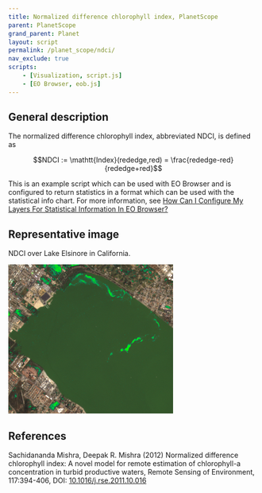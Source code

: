 ```yaml
---
title: Normalized difference chlorophyll index, PlanetScope
parent: PlanetScope
grand_parent: Planet
layout: script
permalink: /planet_scope/ndci/
nav_exclude: true
scripts:
    - [Visualization, script.js]
    - [EO Browser, eob.js]
---
```


## General description

The normalized difference chlorophyll index, abbreviated NDCI, is defined as   

$$NDCI := \mathtt{Index}(rededge,red) = \frac{rededge-red}{rededge+red}$$  

This is an example script which can be used with EO Browser and is configured to return statistics in a format which can be used with the statistical info chart.  For more information, see <a href = "https://www.sentinel-hub.com/faq/how-configure-your-layers-statistical-info-eo-browser/"> How Can I Configure My Layers For Statistical Information In EO Browser?</a>

## Representative image

NDCI over Lake Elsinore in California.

<img src="fig/fig1.png" height="300">


## References
Sachidananda Mishra, Deepak R. Mishra (2012) Normalized difference chlorophyll index: A novel model for remote estimation of chlorophyll-a concentration in turbid productive waters, Remote Sensing of Environment, 117:394-406, DOI: [10.1016/j.rse.2011.10.016](https://doi.org/10.1016/j.rse.2011.10.016)